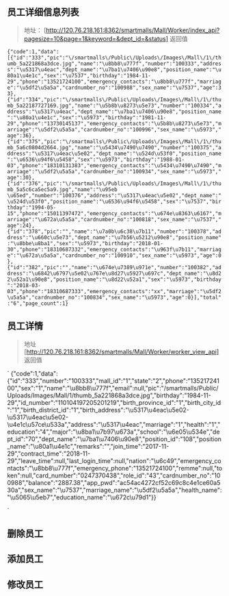 ## 员工详细信息列表

> 地址： [http://120.76.218.161:8362/smartmalls/Mall/Worker/index_api?pagesize=10&page=1&keyword=&dept_id=&status]
> 返回值

`
{"code":1,"data":[{"id":"333","pic":"\/smartmalls\/Public\/Uploads\/Images\/Mall\/1\/thumb_5a221868a3dce.jpg","name":"\u8bb8\u777f","number":"100333","address":"\u5317\u4eac","dept_name":"\u7ba1\u7406\u90e8","position_name":"\u80a1\u4e1c","sex":"\u7537","birthday":"1984-11-29","phone":"13521724100","emergency_contacts":"\u8bb8\u777f","marriage":"\u5df2\u5a5a","cardnumber_no":"100988","sex_name":"\u7537","age":33},{"id":"334","pic":"\/smartmalls\/Public\/Uploads\/Images\/Mall\/1\/thumb_5a22187727169.jpg","name":"\u5b8b\u8273\u5e73","number":"100334","address":"\u5317\u4eac","dept_name":"\u7ba1\u7406\u90e8","position_name":"\u80a1\u4e1c","sex":"\u5973","birthday":"1981-11-29","phone":"13730145137","emergency_contacts":"\u5b8b\u8273\u5e73","marriage":"\u5df2\u5a5a","cardnumber_no":"100996","sex_name":"\u5973","age":36},{"id":"375","pic":"\/smartmalls\/Public\/Uploads\/Images\/Mall\/1\/thumb_5a6c0804d2664.jpg","name":"\u5434\u7490\u7490","number":"100375","address":"\u5317\u4eac\u5e02","dept_name":"\u524d\u53f0","position_name":"\u6536\u94f6\u5458","sex":"\u5973","birthday":"1988-01-03","phone":"18310131383","emergency_contacts":"\u5434\u7490\u7490","marriage":"\u5df2\u5a5a","cardnumber_no":"100934","sex_name":"\u5973","age":30},{"id":"376","pic":"\/smartmalls\/Public\/Uploads\/Images\/Mall\/1\/thumb_5a5c6ca5ec5a9.jpg","name":"\u95eb \u65ed","number":"100376","address":"\u5317\u4eac\u5e02","dept_name":"\u524d\u53f0","position_name":"\u6536\u94f6\u5458","sex":"\u7537","birthday":"1994-05-15","phone":"15011397472","emergency_contacts":"\u674e\u8363\u6167","marriage":"\u672a\u5a5a","cardnumber_no":"100818","sex_name":"\u7537","age":24},{"id":"378","pic":"","name":"\u7a0b\u6c38\u7b11","number":"100378","address":"\u660c\u5e73","dept_name":"\u7b56\u5212\u90e8","position_name":"\u8bbe\u8ba1","sex":"\u5973","birthday":"2018-01-30","phone":"18310687332","emergency_contacts":"\u963f\u7b11","marriage":"\u672a\u5a5a","cardnumber_no":"100910","sex_name":"\u5973","age":0},{"id":"382","pic":"","name":"\u674e\u7389\u971e","number":"100382","address":"\u6842\u6797\u5e02\u767e\u8d27\u5927\u697c","dept_name":"\u8d22\u52a1\u90e8","position_name":"\u8d22\u52a1","sex":"\u5973","birthday":"2018-03-03","phone":"18310687333","emergency_contacts":"xx","marriage":"\u5df2\u5a5a","cardnumber_no":"100834","sex_name":"\u5973","age":0}],"total":"6","page_count":1}
`
## 员工详情
>地址 [http://120.76.218.161:8362/smartmalls/Mall/Worker/worker_view_api]
>返回值

`
{"code":1,"data":{"id":"333","number":"100333","mall_id":"1","state":"2","phone":"13521724100","sex":"1","name":"\u8bb8\u777f","email":null,"pic":"\/smartmalls\/Public\/Uploads\/Images\/Mall\/1\/thumb_5a221868a3dce.jpg","birthday":"1984-11-29","id_number":"110104197205201219","birth_province_id":"1","birth_city_id":"1","birth_district_id":"1","birth_address":"\u5317\u4eac\u5e02-\u5317\u4eac\u5e02-\u4e1c\u57ce\u533a","address":"\u5317\u4eac","marriage":"1","health":"1","education":"4","major":"\u8ba1\u7b97\u673a","school":"\u6e05\u534e","dept_id":"70","dept_name":"\u7ba1\u7406\u90e8","position_id":"108","position_name":"\u80a1\u4e1c","remarks":"","join_time":"2017-11-29","contract_time":"2018-11-29","leave_time":null,"last_login_time":null,"nation":"\u6c49","emergency_contacts":"\u8bb8\u777f","emergency_phone":"13521724100","remme":null,"token":null,"card_number":"0247370438","role_id":"43","cardnumber_no":"100988","balance":"2887.38","app_pwd":"ac54ac4272cf52c69c8c4e1ce60a530a","sex_name":"\u7537","marriage_name":"\u5df2\u5a5a","health_name":"\u5065\u5eb7","education_name":"\u672c\u79d1"}}

`

## 删除员工
## 添加员工
## 修改员工
